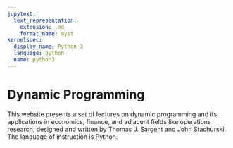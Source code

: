 ```yaml
---
jupytext:
  text_representation:
    extension: .md
    format_name: myst
kernelspec:
  display_name: Python 3
  language: python
  name: python3
---
```


# Dynamic Programming

This website presents a set of lectures on dynamic programming and its applications in economics, finance, and adjacent fields like operations research, designed and written by [Thomas J. Sargent](http://www.tomsargent.com/) and [John Stachurski](http://johnstachurski.net/). The language of instruction is Python.

```{tableofcontents}
```